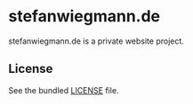 stefanwiegmann.de
=================

stefanwiegmann.de is a private website project.

## License

See the bundled [LICENSE](https://github.com/stefanwiegmann/stefanwiegmann.de/blob/master/LICENSE.txt) file.
